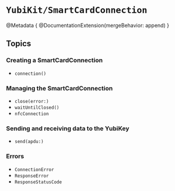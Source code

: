 # ``YubiKit/SmartCardConnection``

@Metadata {
    @DocumentationExtension(mergeBehavior: append)
}

## Topics

### Creating a SmartCardConnection

- ``connection()``

### Managing the SmartCardConnection

- ``close(error:)``
- ``waitUntilClosed()``
- ``nfcConnection``

### Sending and receiving data to the YubiKey

- ``send(apdu:)``

### Errors

- ``ConnectionError``
- ``ResponseError``
- ``ResponseStatusCode``
